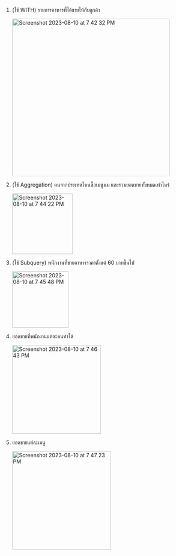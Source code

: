 1. (ใช้ WITH) รายการอาหารที่ได้ขายให้กับลูกค้า

   <img width="419" alt="Screenshot 2023-08-10 at 7 42 32 PM" src="https://github.com/wrtsr/DataScienceBootcamp07/assets/136925108/fa855de0-f0d8-4a54-bbd9-36287686193f">


2. (ใช้ Aggregation) คนจากประเทศไหนซื้อเมนูนม และรวมยอดขายทั้งหมดเท่าไหร่

   <img width="161" alt="Screenshot 2023-08-10 at 7 44 22 PM" src="https://github.com/wrtsr/DataScienceBootcamp07/assets/136925108/61809430-3e2b-455d-a383-b824c400592c">


3. (ใช้ Subquery) พนักงานที่ขายอาหารราคาตั้งแต่ 60 บาทขึ้นไป

   <img width="150" alt="Screenshot 2023-08-10 at 7 45 48 PM" src="https://github.com/wrtsr/DataScienceBootcamp07/assets/136925108/c35d1eb9-4a32-4959-8bc6-ba5a75097c64">


4. ยอดขายที่พนักงานแต่ละคนทำได้
   
   <img width="236" alt="Screenshot 2023-08-10 at 7 46 43 PM" src="https://github.com/wrtsr/DataScienceBootcamp07/assets/136925108/4f13a97b-f75f-439b-a4e1-f9751881e2f1">


6. ยอดขายแต่ละเมนู

   <img width="262" alt="Screenshot 2023-08-10 at 7 47 23 PM" src="https://github.com/wrtsr/DataScienceBootcamp07/assets/136925108/3a8cb727-4b53-4ba5-8e2d-7ec900fa27a6">

